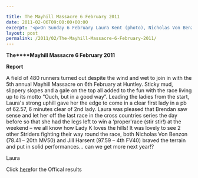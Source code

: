 ```yaml
---

title: The Mayhill Massacre 6 February 2011
date: 2011-02-06T09:00:00+00:00
excerpt: '<p>On Sunday 6 February Laura Kent (photo), Nicholas Von Benzon and Jill Harsent represented the Striders in the 5th annual Mayhill Massacre at Huntley. See the report to find out how they got on The Mayhill Massacre Report</p>'
layout: post
permalink: /2011/02/The-Mayhill-Massacre-6-February-2011/
---
```

**The****Mayhill Massacre 6 February 2011**

**Report**

A field of 480 runners turned out despite the wind and wet to join in with the 5th annual Mayhill Massacre on 6th February at Huntley. Sticky mud, slippery slopes and a gale on the top all added to the fun with the race living up to its motto &#8220;Ouch, but in a good way&#8221;. Leading the ladies from the start, Laura's strong uphill gave her the edge to come in a clear first lady in a pb of 62.57, 6 minutes clear of 2nd lady. Laura was pleased that Brendan saw sense and let her off the last race in the cross countries series the day before so that she had the legs left to win a &#8216;proper'race (stir stir!) at the weekend &#8211; we all know how Lady K loves the hills! It was lovely to see 2 other Striders fighting their way round the race, both Nicholas Von Benzon (78.41 &#8211; 20th MV50) and Jill Harsent (97.59 &#8211; 4th FV40) braved the terrain and put in solid performances&#8230; can we get more next year!? 

Laura

Click <a href="http://www.mayhillmassacre.co.uk/images/provisional_results_2011.pdf" target="_blank" rel="nofollow">here</a>for the Offical results